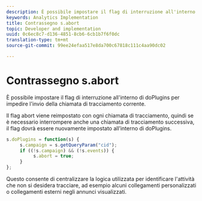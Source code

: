 ```yaml
---
description: È possibile impostare il flag di interruzione all'interno di doPlugins per impedire l'invio della chiamata di tracciamento corrente.
keywords: Analytics Implementation
title: Contrassegno s.abort
topic: Developer and implementation
uuid: 0c6ec8c7-d136-4851-8cb6-6cb1b7f6f0dc
translation-type: tm+mt
source-git-commit: 99ee24efaa517e8da700c67818c111c4aa90dc02

---
```



# Contrassegno s.abort

È possibile impostare il flag di interruzione all'interno di doPlugins per impedire l'invio della chiamata di tracciamento corrente.

Il flag abort viene reimpostato con ogni chiamata di tracciamento, quindi se è necessario interrompere anche una chiamata di tracciamento successiva, il flag dovrà essere nuovamente impostato all’interno di doPlugins.

```js
s.doPlugins = function(s) { 
     s.campaign = s.getQueryParam("cid"); 
     if ((!s.campaign) && (!s.events)) { 
          s.abort = true; 
     } 
};
```

Questo consente di centralizzare la logica utilizzata per identificare l'attività che non si desidera tracciare, ad esempio alcuni collegamenti personalizzati o collegamenti esterni negli annunci visualizzati.
